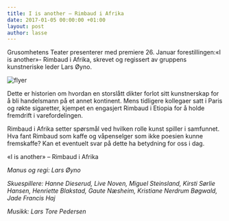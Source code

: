 ```yaml
---
title: I is another – Rimbaud i Afrika
date: 2017-01-05 00:00:00 +01:00
layout: post
author: lasse
---
```


Grusomhetens Teater presenterer med premiere 26. Januar forestillingen:«I is another»- Rimbaud i Afrika, skrevet og regissert av gruppens kunstneriske leder Lars Øyno.

![flyer](http://www.hausmania.org/portal/images/stories/RIMBAUD%20-%20FLYER.jpeg)

Dette er historien om hvordan en storslått dikter forlot sitt kunstnerskap for å bli handelsmann på et annet kontinent. Mens tidligere kollegaer satt i Paris og røkte sigaretter, kjempet en engasjert Rimbaud i Etiopia for å holde fremdrift i varefordelingen.

Rimbaud i Afrika setter spørsmål ved hvilken rolle kunst spiller i samfunnet. Hva fant Rimbaud som kaffe og våpenselger som ikke poesien kunne fremskaffe? Kan et eventuelt svar på dette ha betydning for oss i dag.

«I is another» – Rimbaud i Afrika

*Manus og regi: Lars Øyno*

*Skuespillere: Hanne Dieserud, Live Noven, Miguel Steinsland, Kirsti Sørlie Hansen, Henriette Blakstad, Gaute Næsheim, Kristiane Nerdrum Bøgwald, Jade Francis Haj*

*Musikk: Lars Tore Pedersen*
